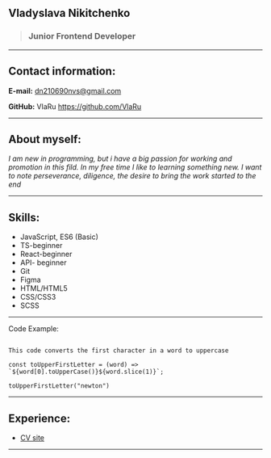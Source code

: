 ## Vladyslava Nikitchenko
> ### Junior Frontend Developer

___

## Contact information:

**E-mail:** dn210690nvs@gmail.com

**GitHub:** VlaRu https://github.com/VlaRu

___

## About myself:
*I am new in programming, but i have a big passion for working and promotion in this fild. In my free time I like to learning something new. I want to note perseverance, diligence, the desire to bring the work started to the end*

___
## Skills:
* JavaScript, ES6 (Basic)
* TS-beginner
* React-beginner
* API- beginner
* Git
* Figma
* HTML/HTML5
* CSS/CSS3
* SCSS

___
Code Example:

```

This code converts the first character in a word to uppercase

const toUpperFirstLetter = (word) => `${word[0].toUpperCase()}${word.slice(1)}`; 

toUpperFirstLetter("newton")

```
___
## Experience:
* [CV site](https://deploy-preview-4--warm-malabi-2ff8f9.netlify.app/)
___
